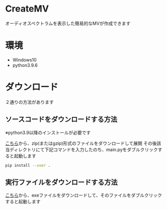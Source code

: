 # CreateMV
オーディオスペクトラムを表示した簡易的なMVが作成できます

# 環境
- Windows10
- python3.9.6

# ダウンロード
２通りの方法があります

## ソースコードをダウンロードする方法
※python3.9以降のインストールが必要です

[こちら](https://github.com/midry3125/CreateMV/releases/latest)から、zip(またはgzip)形式のファイルをダウンロードして展開
その後該当ディレクトリにて下記コマンドを入力したのち、main.pyをダブルクリックすると起動します

```bash
pip install --user .
```

## 実行ファイルをダウンロードする方法
[こちら](https://github.com/midry3125/CreateMV/releases/latest)から、exeファイルをダウンロードして、そのファイルをダブルクリックすると起動します
